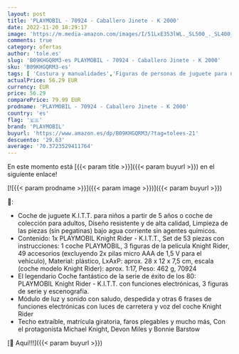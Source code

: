 ```yaml
---
layout: post
title: 'PLAYMOBIL - 70924 - Caballero Jinete - K 2000'
date: 2022-11-20 18:29:17
image: 'https://m.media-amazon.com/images/I/51LxE353lWL._SL500_._SL400_.jpg'
comments: true
category: ofertas
author: 'tole.es'
slug: 'B09KHGQRM3-es PLAYMOBIL - 70924 - Caballero Jinete - K 2000'
sku: 'B09KHGQRM3-es'
tags: [ 'Costura y manualidades','Figuras de personas de juguete para niños','Hogar y cocina','Juguetes','Juguetes y juegos','Modelismo y maquetas','Modelos prefabricados de vehículos de motor','Modelos prefabricados y de molde fundido','Muñecos y figuras','playmobil','🇪🇸', ]
actualPrice: 56.29 EUR
currency: EUR
price: 56.29
comparePrice: 79.99 EUR
prodname: 'PLAYMOBIL - 70924 - Caballero Jinete - K 2000'
country: 'es'
flag: '🇪🇸'
brand: 'PLAYMOBIL'
buyurl: 'https://www.amazon.es/dp/B09KHGQRM3/?tag=tolees-21'
descuento: '29.63'
average: '70.3723529411764'
---
```


En este momento está [{{< param title >}}]({{< param buyurl >}}) en el siguiente enlace!

[![{{< param prodname >}}]({{< param image >}})]({{< param buyurl >}})

🔎:

- Coche de juguete K.I.T.T. para niños a partir de 5 años o coche de colección para adultos, Diseño resistente y de alta calidad, Limpieza de las piezas (sin pegatinas) bajo agua corriente sin agentes químicos.
- Contenido: 1x PLAYMOBIL Knight Rider - K.I.T.T., Set de 53 piezas con instrucciones: 1 coche PLAYMOBIL, 3 figuras de la película Knight Rider, 49 accesorios (excluyendo 2x pilas micro AAA de 1,5 V para el vehículo), Material: plástico, LxAxP: aprox. 28 x 12 x 7,5 cm, escala (coche modelo Knight Rider): aprox. 1:17, Peso: 462 g, 70924
- El legendario Coche fantástico de la serie de éxito de los 80: PLAYMOBIL Knight Rider - K.I.T.T. con funciones electrónicas, 3 figuras de serie y escenografía.
- Módulo de luz y sonido con saludo, despedida y otras 6 frases de funciones electrónicas con luces de carretera y voz del coche Knight Rider
- Techo extraíble, matrícula giratoria, faros plegables y mucho más, Con el protagonista Michael Knight, Devon Miles y Bonnie Barstow

[🛒 Aquí!!!]({{< param buyurl >}})
